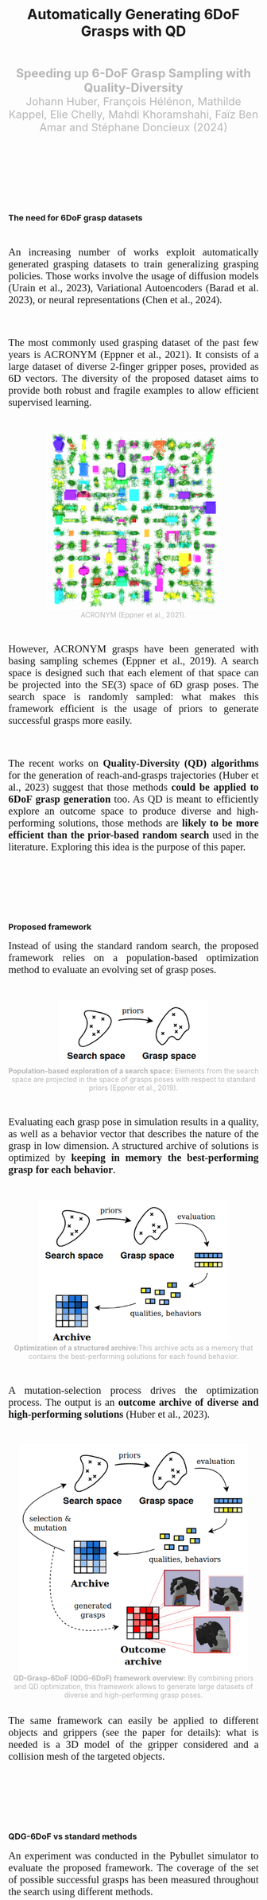 ---
---


<br>
<br>
<br>
<br>
<br>
<br>

<div align="center">
	<h1>Automatically Generating 6DoF Grasps with QD</h1>
</div>

<br>
<br>

<div align="center">
	<font color="#b7b7b7" style="font-size:1.5rem"><b>Speeding up 6-DoF Grasp Sampling with Quality-Diversity</b></font>
</div>

<div align="center">
	<font color="#b7b7b7" style="font-size:1.35rem">Johann Huber, François Hélénon, Mathilde Kappel, Elie Chelly, Mahdi Khoramshahi, Faïz Ben Amar and Stéphane Doncieux (2024)</font>
</div>

<br>
<br>


<br>
<br>
<br>
<br>
<br>
<br>


### The need for 6DoF grasp datasets 

<br>

<p align="justify"> 
<font style="font-size:1.3rem;font-family:'Georgia',serif;">
An increasing number of works exploit automatically generated grasping datasets to train generalizing grasping policies. Those works involve the usage of diffusion models (Urain et al., 2023), Variational Autoencoders (Barad et al. 2023), or neural representations (Chen et al., 2024).
</font>
</p>

<br>
<br>

<p align="justify"> 
<font style="font-size:1.3rem;font-family:'Georgia',serif;">
The most commonly used grasping dataset of the past few years is ACRONYM (Eppner et al., 2021). It consists of a large dataset of diverse 2-finger gripper poses, provided as 6D vectors. The diversity of the proposed dataset aims to provide both robust and fragile examples to allow efficient supervised learning.
</font>
</p>


<br>
<br>

<div align="center" style="vertical-align:bottom ; text-align:center">
	<img src="/assets/blog_posts/qd_6dof/acronym_screen.png" style="width:350px;">
</div>
<div align="center" style="vertical-align:bottom ; text-align:center">
	<font color="#b7b7b7">ACRONYM (Eppner et al., 2021).</font>
</div>

<br>
<br>

<p align="justify"> 
<font style="font-size:1.3rem;font-family:'Georgia',serif;">
However, ACRONYM grasps have been generated with basing sampling schemes (Eppner et al., 2019). A search space is designed such that each element of that space can be projected into the SE(3) space of 6D grasp poses. The search space is randomly sampled: what makes this framework efficient is the usage of priors to generate successful grasps more easily.
</font>
</p>


<br>
<br>

<p align="justify"> 
<font style="font-size:1.3rem;font-family:'Georgia',serif;">
The recent works on <b>Quality-Diversity (QD) algorithms</b> for the generation of reach-and-grasps trajectories (Huber et al., 2023) suggest that those methods <b>could be applied to 6DoF grasp generation</b> too. As QD is meant to efficiently explore an outcome space to produce diverse and high-performing solutions, those methods are <b>likely to be more efficient than the prior-based random search</b> used in the literature. Exploring this idea is the purpose of this paper.
</font>
</p>


<br>
<br>
<br>
<br>
<br>
<br>

### Proposed framework

<p align="justify"> 
<font style="font-size:1.3rem;font-family:'Georgia',serif;">
Instead of using the standard random search, the proposed framework relies on a population-based optimization method to evaluate an evolving set of grasp poses.
</font>
</p>

<br>
<br>

<div align="center" style="vertical-align:bottom ; text-align:center">
	<img src="/assets/blog_posts/qd_6dof/screens_overview_qdg6dof/qdg6dof_overview_video_step_2.png" style="width:300px;">
</div>
<div align="center" style="vertical-align:bottom ; text-align:center">
	<font color="#b7b7b7"><b>Population-based exploration of a search space:</b> Elements from the search space are projected in the space of grasps poses with respect to standard priors (Eppner et al., 2019).</font>
</div>

<br>
<br>


<p align="justify"> 
<font style="font-size:1.3rem;font-family:'Georgia',serif;">
Evaluating each grasp pose in simulation results in a quality, as well as a behavior vector that describes the nature of the grasp in low dimension. A structured archive of solutions is optimized by <b>keeping in memory the best-performing grasp for each behavior</b>.
</font>
</p>


<br>
<br>

<div align="center" style="vertical-align:bottom ; text-align:center">
	<img src="/assets/blog_posts/qd_6dof/screens_overview_qdg6dof/qdg6dof_overview_video_step_4.png" style="width:380px;">
</div>
<div align="center" style="vertical-align:bottom ; text-align:center">
	<font color="#b7b7b7"><b>Optimization of a structured archive:</b>This archive acts as a memory that contains the best-performing solutions for each found behavior.</font>
</div>


<br>
<br>
 
<p align="justify"> 
<font style="font-size:1.3rem;font-family:'Georgia',serif;">
A mutation-selection process drives the optimization process. The output is an <b>outcome archive of diverse and high-performing solutions</b> (Huber et al., 2023).
</font>
</p>


<br>
<br>

<div align="center" style="vertical-align:bottom ; text-align:center">
	<img src="/assets/blog_posts/qd_6dof/screens_overview_qdg6dof/qdg6dof_overview_video_step_7.png" style="width:460px;">
</div>
<div align="center" style="vertical-align:bottom ; text-align:center">
	<font color="#b7b7b7"><b>QD-Grasp-6DoF (QDG-6DoF) framework overview:</b> By combining priors and QD optimization, this framework allows to generate large datasets of diverse and high-performing grasp poses.</font>
</div>


<br>

<p align="justify"> 
<font style="font-size:1.3rem;font-family:'Georgia',serif;">
The same framework can easily be applied to different objects and grippers (see the paper for details): what is needed is a 3D model of the gripper considered and a collision mesh of the targeted objects.
</font>
</p>


<br>
<br>
<br>
<br>
<br>
<br>


### QDG-6DoF vs standard methods


<p align="justify"> 
<font style="font-size:1.3rem;font-family:'Georgia',serif;">
An experiment was conducted in the Pybullet simulator to evaluate the proposed framework. The coverage of the set of possible successful grasps has been measured throughout the search using different methods.
</font>
</p>


<br>
<br>

<div align="center" style="vertical-align:bottom ; text-align:center">
	<img src="/assets/blog_posts/qd_6dof/screen_results/qdg_6dof_exp1.png" style="width:600px;">
</div>
<div align="center" style="vertical-align:bottom ; text-align:center">
	<font color="#b7b7b7"><b>QDG-6DoF vs standard methods:</b>The proposed QD methods outperform the prior-based sampling schemes by a large margin.</font>
</div>


<br>
<br>

<p align="justify"> 
<font style="font-size:1.3rem;font-family:'Georgia',serif;">
Regardless of the used gripper, the proposed <b>QD variant with contact-based prior</b> (<i>contact_ME_scs</i>) <b>outperforms all the considered grasp sampling schemes</b> (Eppner et al., 2019). Moreover, <b>the exploitation of the contact prior increases the performances of the QD state-of-the-art method</b> – compared to its raw version, which directly encodes the 6DoF position in the genotype (<i>ME-scs</i>). It is worth noting that <i>ME-scs</i> exploit limited priors: the search space is constrained such that the gripper is close to the object surface. But the standard priors – aligning normal to the gripper plan with the normal at the targeted point on the object surface or antipodal grasps – are not exploited here.
</font>
</p>


<br>
<br>

<div align="center" style="vertical-align:bottom ; text-align:center">
	<img src="/assets/blog_posts/qd_6dof/screen_results/qdg_6dof_exp2.png" style="width:600px;">
</div>
<div align="center" style="vertical-align:bottom ; text-align:center">
	<font color="#b7b7b7"><b>QDG-6DoF variants:</b> ME-scs variants are the best-performing QD methods (Huber et al., 2023). Antipodal quickly plateaus. Contact- and approach-based variants cannot be distinguished using the same QD method.</font>
</div>

<br>
<br>

<p align="justify"> 
<font style="font-size:1.3rem;font-family:'Georgia',serif;">
The best-performing method among the QD state-of-the-art ones is <i>ME-scs</i>, with and without the usage of priors. It extends the results from reach-and-grasp trajectories to the 6DoF paradigm (Huber et al., 2023). However, the antipodal-based variant of <i>ME-scs</i> quickly plateaus. It shows that this prior is too conservative to generate a large diversity of grasps. A last salient observation is that contact- and approach-based variants cannot be distinguished using the same QD method. Contact variants have been implemented as a baseline that prevents the gripper from being too far from the object's surface. In practice, it is similar to the approach-based variant without constraints on the normal to-the-palm alignment.
</font>
</p>


<br>
<br>

<div align="center" style="vertical-align:bottom ; text-align:center">
	<img src="/assets/blog_posts/qd_6dof/screen_results/qdg_6dof_exp2_2.png" style="width:600px;">
</div>
<div align="center" style="vertical-align:bottom ; text-align:center">
	<font color="#b7b7b7"><b>Distribution of angles between the normal to the gripper plan and the normal of the object surface at the targeted contact point for contact-based QD variants:</b> The found grasps mostly validate the approach criteria.</font>
</div>

<br>
<br>

<p align="justify"> 
<font style="font-size:1.3rem;font-family:'Georgia',serif;">
Plotting the distribution of angles between the normal to the gripper plan and the normal of the object surface at the targeted contact point for contact-based QD variants shows that most of <b>the grasps validates the approach criteria</b> (i.e. <img src="https://latex.codecogs.com/svg.image?\large&space;\nu\in [0, \pi/4]"/>. By focusing on the most promising part of the search space to produce diverse and successful grasps, <b>QD methods automatically find the approach prior</b>.
</font>
</p>





<br>
<br>
<br>
<br>
<br>
<br>


### Generated repertoires

<p align="justify">
<font style="font-size:1.3rem;font-family:'Georgia',serif;">
The same framework can easily be applied to different objects and grippers. Here are some examples for the Panda 2-fingers gripper, the Barrett 3-fingers gripper, the Allegro 4-fingers hand, and the Shadow 5-fingers hand: 
</font>
</p>

<br>
<br>

<div align="center" style="vertical-align:bottom ; text-align:center">
	<img src="/assets/blog_posts/qd_6dof/panda_pd_2.gif" ><img src="/assets/blog_posts/qd_6dof/panda_cracker.gif" >
</div>
<div align="center" style="vertical-align:bottom ; text-align:center">
	<img src="/assets/blog_posts/qd_6dof/barrett_banana.gif" ><img src="/assets/blog_posts/qd_6dof/barrett_spatula.gif" >
</div>
<div align="center" style="vertical-align:bottom ; text-align:center">
	<img src="/assets/blog_posts/qd_6dof/allegro_chips.gif" ><img src="/assets/blog_posts/qd_6dof/allegro_cube.gif" >
</div>
<div align="center" style="vertical-align:bottom ; text-align:center">
	<img src="/assets/blog_posts/qd_6dof/shadow_spatula.gif" ><img src="/assets/blog_posts/qd_6dof/shadow_tennis.gif" >
</div>

<br>

<p align="justify">
<font style="font-size:1.3rem;font-family:'Georgia',serif;">
The exploration capabilities of QD methods allow the production of both robust and fragile grasps. Robustness can also be increased with quality criteria dedicated to simulation-to-reality transfer (Huber et al., 2024).
</font>
</p>

<br>
<br>

<div align="center" style="vertical-align:bottom ; text-align:center">
	<img src="/assets/blog_posts/qd_6dof/allegro_cube_fragile.gif" ><img src="/assets/blog_posts/qd_6dof/allegro_cube_robust.gif" >
</div>
<div align="center" style="vertical-align:bottom ; text-align:center">
	<font color="#b7b7b7">(Left) a fragile grasp; (Right) a robust one generated with Domain-Randomization-based fitness (Huber et al., 2024).</font>
</div>


<br>
<br>
<br>
<br>
<br>
<br>


### Experiments in the physical world

<p align="justify">
<font style="font-size:1.3rem;font-family:'Georgia',serif;">
To estimate the exploitability of the generated grasps, some of the found solutions have been deployed on a Panda 2-fingers gripper and on an Allegro hand.
</font>
</p>

<br>
<br>

<div align="center" style="vertical-align:bottom ; text-align:center">
	<img src="/assets/blog_posts/qd_6dof/réelles/exp_réelles_panda_bowl_1_low_qual.gif"><img src="/assets/blog_posts/qd_6dof/réelles/exp_réelles_panda_mug_1_low_qual.gif"><img src="/assets/blog_posts/qd_6dof/réelles/exp_réelles_panda_pd_1_low_qual.gif">
</div>
<div align="center" style="vertical-align:bottom ; text-align:center">
	<font color="#b7b7b7">Examples of deployed grasps on the Franka Emila Panda gripper.</font>
</div>

<br>
<br>

<div align="center" style="vertical-align:bottom ; text-align:center">
	<img src="/assets/blog_posts/qd_6dof/screen_results/qdg6dof_table_res.png" style="width:500px;">
</div>

<br>

<p align="justify">
<font style="font-size:1.3rem;font-family:'Georgia',serif;">
All the trajectories were successfully deployed on the mug, bowl, and bleach cleanser. The reported failures happened on the power drill. We attribute those failures to a misalignment between the forces applied on the object's surface in simulation (which can be arbitrarily high) and in the real world. Synergies involving grasps with 2 fingers struggled to lift the heavy power drill.
</font>
</p>
  

<br>
<br>

<div align="center" style="vertical-align:bottom ; text-align:center">
	<img src="/assets/blog_posts/qd_6dof/réelles/exp_réelles_panda_pd_failure_1_low_qual.gif"><img src="/assets/blog_posts/qd_6dof/réelles/exp_réelles_allegro_pd_failure_1_low_qual.gif">
</div>
<div align="center" style="vertical-align:bottom ; text-align:center">
	<font color="#b7b7b7"><b>Limitations.</b> Failure in sim-to-real transfer can occur due to too fragile grasp (left) or overestimation of the finger strengths in simulation compared to reality (right).</font>
</div>

<br>

<p align="justify">
<font style="font-size:1.3rem;font-family:'Georgia',serif;">
Nevertheless, the diversity of grasps found by QD methods maintains a high sim-to-real transferability ratio – even for a multi-fingered hand.</font>
</p>

<br>
<br>

<div align="center" style="vertical-align:bottom ; text-align:center">
	<img src="/assets/blog_posts/qd_6dof/réelles/exp_réelles_allegro_mug_1_low_qual.gif"><img src="/assets/blog_posts/qd_6dof/réelles/exp_réelles_allegro_mug_2_low_qual.gif"><img src="/assets/blog_posts/qd_6dof/réelles/exp_réelles_allegro_mug_3_low_qual.gif">
</div>
<div align="center" style="vertical-align:bottom ; text-align:center">
	<font color="#b7b7b7">Diversity of grasps found on the Allegro hand for the mug.</font>
</div>

<br>
<br>

<div align="center" style="vertical-align:bottom ; text-align:center">
	<img src="/assets/blog_posts/qd_6dof/réelles/exp_réelles_allegro_pd_1_low_qual.gif"><img src="/assets/blog_posts/qd_6dof/réelles/exp_réelles_allegro_pd_2_low_qual.gif">
</div>
<div align="center" style="vertical-align:bottom ; text-align:center">
	<font color="#b7b7b7">Diversity of grasps found on the Allegro hand for the power drill.</font>
</div>

<br>
<br>
<br>
<br>


### Conclusions

<p align="justify"> 
<font style="font-size:1.3rem;font-family:'Georgia',serif;">
This work proposes a <b>QD framework for generating large datasets of diverse and high-performing 6DoF grasps</b>. This framework can easily be adapted to several grippers, including dexterous hands. The conducted experiments showed that by combining QD with robotic priors, the proposed framework <b>speeds up the generation of diverse grasps in simulation, compared to state-of-the-art methods</b>. Almost all of the deployed grasps <b>successfully transferred to real robots</b>. We believe this work to be a significant step toward the generation of large datasets for learning generalizing grasping policies.
</font>
</p>

<br>
<br>

<p align="justify">
<font style="font-size:1.3rem;font-family:'Georgia',serif;">
Results can easily be reproduced with the <a href="https://gitlab.isir.upmc.fr/l2g/qd_grasp_6dof">publicly available code</a>!
</font>
</p>

<br>
<br>
<br>
<br>


### Acknowledgement

<p align="justify">
<font style="font-size:1.3rem;font-family:'Georgia',serif;">
This work was supported by the Sorbonne Center for Artificial Intelligence, the German Ministry of Education and Research (BMBF) (01IS21080), and the French Agence Nationale de
la Recherche (ANR) (ANR-21-FAI1-0004) - Learn2Grasp. It has received funding from the European Commission’s Horizon Europe Framework Programme under grant agreement No
101070381 and from the European Union’s Horizon Europe Framework Programme under grant agreement No 101070596. This work was performed using HPC resources from GENCI-IDRIS
(Grant 20XX-AD011014320).
</font>
</p>


<br>
<br>
<br>
<br>


### References


<i>Urain, J., Funk, N., Peters, J., \& Chalvatzaki, G. (2023, May). Se (3)-diffusionfields: Learning smooth cost functions for joint grasp and motion optimization through diffusion. ICRA 2023.</i>

<br>

<i>Barad, K. R., Orsula, A., Richard, A., Dentler, J., Olivares-Mendez, M., \& Martinez, C. (2023). GraspLDM: Generative 6-DoF Grasp Synthesis using Latent Diffusion Models. arXiv preprint.</i>

<br>

<i>Chen, H., Xu, B., \& Leutenegger, S. (2024). FuncGrasp: Learning Object-Centric Neural Grasp Functions from Single Annotated Example Object. arXiv preprint.</i>

<br>

<i>Eppner, C., Mousavian, A., Fox, D. (2021, May). Acronym: A large-scale grasp dataset based on simulation. ICRA 2021.</i>

<br>

<i>Eppner, C., Mousavian, A., \& Fox, D. (2019, October). A billion ways to grasp: An evaluation of grasp sampling schemes on a dense, physics-based grasp data set. ISRR 2019.</i>

<br>

<i>Huber, J., Hélénon, F., Coninx, M., Ben Amar, F., Doncieux, S. (2023). Quality Diversity under Sparse Reward and Sparse Interaction: Application to Grasping in Robotics. arXiv preprint.</i>

<br>

<i>Huber, J., Hélénon, F., Watrelot, H., Amar, F. B., \& Doncieux, S. (2024). Domain Randomization for Sim2real Transfer of Automatically Generated Grasping Datasets. ICRA 2024.</i>


<br>
<br>
<br>












